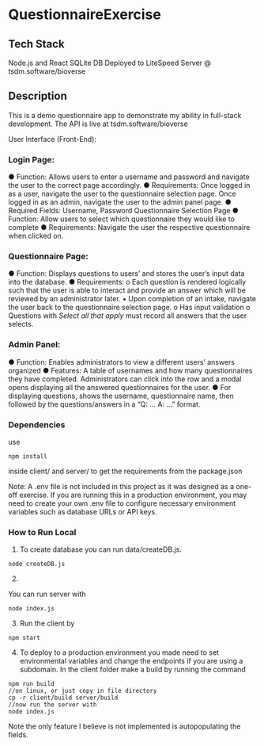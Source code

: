 # QuestionnaireExercise
## Tech Stack
Node.js and React
SQLite DB
Deployed to LiteSpeed Server @ tsdm.software/bioverse


## Description
This is a demo questionnaire app to demonstrate my ability in full-stack development. The API is live at tsdm.software/bioverse

User Interface (Front-End):
### Login Page:
● Function: Allows users to enter a username and password and navigate the user to the
correct page accordingly.
● Requirements: Once logged in as a user, navigate the user to the questionnaire
selection page. Once logged in as an admin, navigate the user to the admin panel page.
● Required Fields: Username, Password
Questionnaire Selection Page
● Function: Allow users to select which questionnaire they would like to complete
● Requirements: Navigate the user the respective questionnaire when clicked on.
### Questionnaire Page:
● Function: Displays questions to users’ and stores the user’s input data into the
database.
● Requirements:
o Each question is rendered logically such that the user is able to interact and
provide an answer which will be reviewed by an administrator later.
▪ Upon completion of an intake, navigate the user back to the
questionnaire selection page.
o Has input validation
o Questions with *Select all that apply* must record all answers that the user
selects.

### Admin Panel:
● Function: Enables administrators to view a different users’ answers organized
● Features: A table of usernames and how many questionnaires they have completed.
Administrators can click into the row and a modal opens displaying all the answered
questionnaires for the user.
● For displaying questions, shows the username, questionnaire name, then followed by the
questions/answers in a “Q: ... A: ...” format.


### Dependencies
use 
```
npm install 
```
inside client/ and server/ to get the requirements from the package.json

Note: A .env file is not included in this project as it was designed as a one-off exercise. If you are running this in a production environment, you may need to create your own .env file to configure necessary environment variables such as database URLs or API keys.

### How to Run Local

1. To create database you can run data/createDB.js.
```
node createDB.js
```

2.
You can run server with
```
node index.js
```

3. Run the client by

```
npm start
```

4. To deploy to a production environment you made need to set environmental variables and change the endpoints if you are using a subdomain.
In the client folder make a build by running the command

```
npm run build
//on linux, or just copy in file directory
cp -r client/build server/build
//now run the server with 
node index.js
```

Note the only feature I believe is not implemented is autopopulating the fields.
